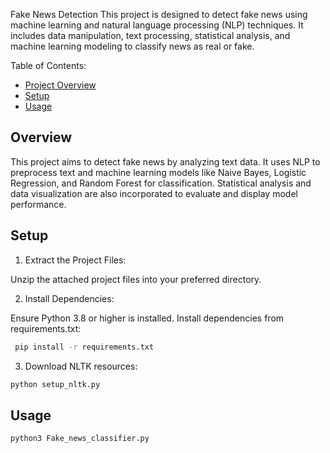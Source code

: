 Fake News Detection
This project is designed to detect fake news using machine learning and natural language processing (NLP) techniques. It includes data manipulation, text processing, statistical analysis, and machine learning modeling to classify news as real or fake.

Table of Contents:
- [Project Overview](#Overview)
- [Setup](#Setup)
- [Usage](#Usage)



## Overview
This project aims to detect fake news by analyzing text data. It uses NLP to preprocess text and machine learning models like Naive Bayes, Logistic Regression, and Random Forest for classification. Statistical analysis and data visualization are also incorporated to evaluate and display model performance.

## Setup
1. Extract the Project Files:
 
 Unzip the attached project files into your preferred directory.

2. Install Dependencies:

Ensure Python 3.8 or higher is installed. Install dependencies from requirements.txt:
``` bash 
 pip install -r requirements.txt 
 ``` 


3. Download NLTK resources:
``` bash
python setup_nltk.py
``` 

## Usage
```  bash
python3 Fake_news_classifier.py
``` 









